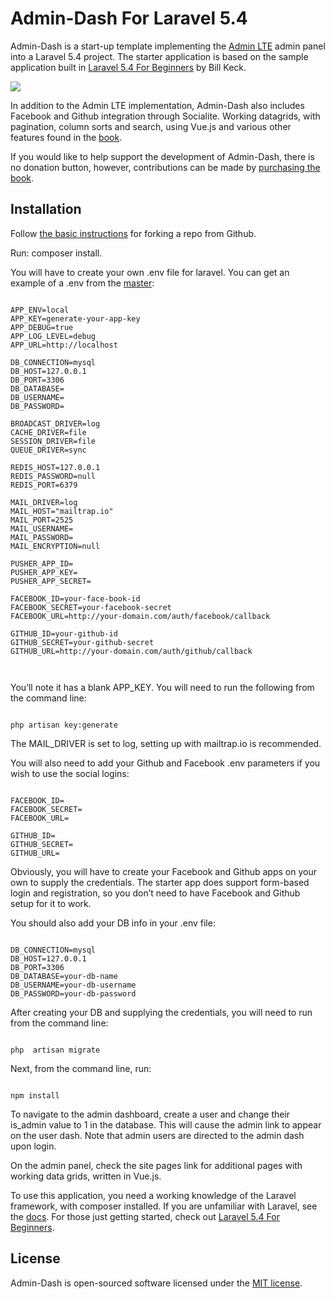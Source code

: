 # Admin-Dash For Laravel 5.4

Admin-Dash is a start-up template implementing the [Admin LTE](https://almsaeedstudio.com/themes/AdminLTE/index2.html) admin panel into a Laravel 5.4 project.  The starter application is based on the sample application built in [Laravel 5.4 For Beginners](https://leanpub.com/laravel-5-4-for-beginners) by Bill Keck.

![](admin-dash.png)



In addition to the Admin LTE implementation, Admin-Dash also includes Facebook and Github integration through Socialite.  Working datagrids, with pagination, column sorts and search, using Vue.js and various other features found in the [book](https://leanpub.com/laravel-5-4-for-beginners).

If you would like to help support the development of Admin-Dash, there is no donation button, however, contributions can be made by [purchasing the book](https://leanpub.com/laravel-5-4-for-beginners).

## Installation

Follow [the basic instructions](https://help.github.com/articles/fork-a-repo/) for forking a repo from Github.

Run: composer install.

You will have to create your own .env file for laravel.  You can get an example of a .env from the [master](https://github.com/laravel/laravel/blob/master/.env.example):

~~~~

APP_ENV=local
APP_KEY=generate-your-app-key
APP_DEBUG=true
APP_LOG_LEVEL=debug
APP_URL=http://localhost

DB_CONNECTION=mysql
DB_HOST=127.0.0.1
DB_PORT=3306
DB_DATABASE=
DB_USERNAME=
DB_PASSWORD=

BROADCAST_DRIVER=log
CACHE_DRIVER=file
SESSION_DRIVER=file
QUEUE_DRIVER=sync

REDIS_HOST=127.0.0.1
REDIS_PASSWORD=null
REDIS_PORT=6379

MAIL_DRIVER=log
MAIL_HOST="mailtrap.io"
MAIL_PORT=2525
MAIL_USERNAME=
MAIL_PASSWORD=
MAIL_ENCRYPTION=null

PUSHER_APP_ID=
PUSHER_APP_KEY=
PUSHER_APP_SECRET=

FACEBOOK_ID=your-face-book-id
FACEBOOK_SECRET=your-facebook-secret
FACEBOOK_URL=http://your-domain.com/auth/facebook/callback

GITHUB_ID=your-github-id
GITHUB_SECRET=your-github-secret
GITHUB_URL=http://your-domain.com/auth/github/callback



~~~~ 

You’ll note it has a blank APP_KEY.  You will need to run the following from the command line:

~~~~

php artisan key:generate

~~~~

The MAIL_DRIVER is set to log, setting up with mailtrap.io is recommended.

You will also need to add your Github and Facebook .env parameters if you wish to use the social logins:

~~~~

FACEBOOK_ID=
FACEBOOK_SECRET=
FACEBOOK_URL=

GITHUB_ID=
GITHUB_SECRET=
GITHUB_URL=

~~~~

Obviously, you will have to create your Facebook and Github apps on your own to supply the credentials.  The starter app does support form-based login and registration, so you don’t need to have Facebook and Github setup for it to work.

You should also add your DB info in your .env file:

~~~~

DB_CONNECTION=mysql
DB_HOST=127.0.0.1
DB_PORT=3306
DB_DATABASE=your-db-name
DB_USERNAME=your-db-username
DB_PASSWORD=your-db-password

~~~~

After creating your DB and supplying the credentials, you will need to run from the command line:

~~~~

php  artisan migrate

~~~~

Next, from the command line,  run:

~~~~

npm install

~~~~

To navigate to the admin dashboard, create a user and change their is_admin value to 1 in the database.  This will cause the admin link to appear on the user dash.  Note that admin users are directed to the admin dash upon login.

On the admin panel, check the site pages link for additional pages with working data grids, written in Vue.js.

To use this application, you need a working knowledge of the Laravel framework, with composer installed.  If you are unfamiliar with Laravel, see the [docs](https://laravel.com/docs/5.4).  For those just getting started, check out [Laravel 5.4 For Beginners](https://leanpub.com/laravel-5-4-for-beginners).

## License

Admin-Dash is open-sourced software licensed under the [MIT license](http://opensource.org/licenses/MIT).